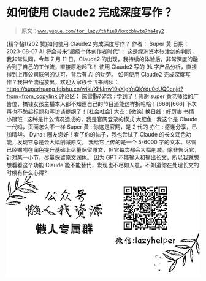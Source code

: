 # 如何使用 Claude2 完成深度写作？

> 原文：[`www.yuque.com/for_lazy/thfiu8/kvccbhwtq7ha4ey2`](https://www.yuque.com/for_lazy/thfiu8/kvccbhwtq7ha4ey2)

<ne-h2 id="8f0359e7" data-lake-id="8f0359e7"><ne-heading-ext><ne-heading-anchor></ne-heading-anchor><ne-heading-fold></ne-heading-fold></ne-heading-ext><ne-heading-content><ne-text id="u1929f7d8">(精华帖)(202 赞)如何使用 Claude2 完成深度写作？</ne-text></ne-heading-content></ne-h2> <ne-p id="u8a647a46" data-lake-id="u8a647a46"><ne-text id="ua2454773">作者： Super 黄</ne-text></ne-p> <ne-p id="ucac8b3ef" data-lake-id="ucac8b3ef"><ne-text id="ud0d1e959">日期：2023-08-07</ne-text></ne-p> <ne-p id="ud55f5950" data-lake-id="ud55f5950"><ne-text id="ucd363ad9">AI 将会带来“超级个体创作者时代”！</ne-text></ne-p> <ne-p id="ua27fca4a" data-lake-id="ua27fca4a"><ne-text id="u099b8900">这是绿洲资本张津剑的判断，我非常认同，今年 7 月 11 日，Claude2 的出现，我持续的体验后，非常深度的融合到了自己的工作流，直接原地起飞！</ne-text></ne-p> <ne-p id="u923f2036" data-lake-id="u923f2036"><ne-text id="u40c88d10">使用 Claude2 写的 9k 字产品分析，直接得到上市公司联创的认可，背后有 AI 的功劳。</ne-text></ne-p> <ne-p id="u389e208b" data-lake-id="u389e208b"><ne-text id="u815cb2f6">如何使用 Claude2 完成深度写作？我把全流程放出，欢迎大家移步飞书阅读：</ne-text> [<ne-text id="u078675a8">https://superhuang.feishu.cn/wiki/XHJnw19sXigYnQkYdu0cUQ0cnjd?from=from_copylink</ne-text>](https://superhuang.feishu.cn/wiki/XHJnw19sXigYnQkYdu0cUQ0cnjd?from=from_copylink)</ne-p> <ne-hole id="u2d5a0725" data-lake-id="u2d5a0725"><ne-card data-card-name="hr" data-card-type="block" id="quD6J" data-event-boundary="card"><ne-p id="u26fd711b" data-lake-id="u26fd711b"><ne-text id="u4ccacd38">评论区：</ne-text></ne-p> <ne-p id="ufbcf1ca2" data-lake-id="ufbcf1ca2"><ne-text id="ua235df4e">陈雪🦉碎碎念 : 学到了！感谢 super 黄老师给的广告位，搞钱女孩主播本人都不知道自己的节目还能这样拆哈哈！[666][666]</ne-text> <ne-text id="ua1052fd5">下次再也不愁起标题和写访谈提纲了！[社会社会]</ne-text> <ne-text id="u09da226e">大支 : [微笑]</ne-text> <ne-text id="u5028181e">换日线 : 好厉害</ne-text> <ne-text id="u511b169a">书情小跟班 : 这种是什么情况造成的，我是官网登录的模式</ne-text> <ne-text id="uea4c01f6">大肥鱼 : 我这个是 Claude 一代吗，页面怎么不一样</ne-text> <ne-text id="u4335ada7">Super 黄 : 你这是官网，是 2 代的</ne-text> <ne-text id="u50c6eb3c">亦仁 : 感谢分享，已加精华。</ne-text> <ne-text id="u1113253a">Dyna : 圈友您好！看了你的帖子，我也尝试了 Claude 的长文润色功能，发现它总是会大幅削减原文。</ne-text> <ne-text id="u635f66ed">我给它上传的是一个 5-6000 字的文本。尽管已经嘱咐在润色提升基础上尽量保留原文，但它每次都会大幅削减。除非告诉它，针对某一小节，尽量保留原文润色。</ne-text> <ne-text id="u4cfcfd6f">因为 GPT 不能输入和输出长文，所以我就想想看看这个功能 Claude 能不能替代，发现也不尽如人意。不知道你在处理长文的时候有什么心得?</ne-text></ne-p> <ne-p id="uf862bfb7" data-lake-id="uf862bfb7"><ne-card data-card-name="image" data-card-type="inline" id="sDpEN" data-event-boundary="card">![](img/894d30a529e7c37bcd3392323c99941c.png)</ne-card></ne-p> <ne-hole id="u24dac13c" data-lake-id="u24dac13c"><ne-card data-card-name="hr" data-card-type="block" id="YSfkx" data-event-boundary="card"></ne-card></ne-hole></ne-card></ne-hole>